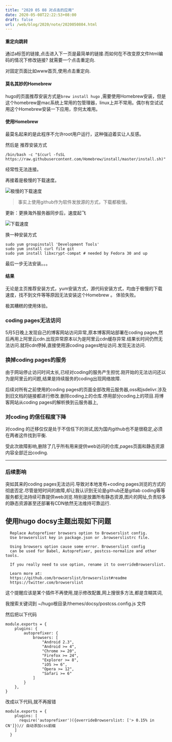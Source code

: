```yaml
---
title: "2020 05 08 对点击的应用"
date: 2020-05-08T22:22:53+08:00
draft: false
url: /web/blog/2020/note/2020050804.html
---
```


#### 重定向跳转

通过a标签的链接,点击进入下一页是最简单的链接.而如何在不改变原文件html编码的情况下修改链接?
就需要一个点击重定向.

对固定页面比如www首页,使用点击重定向.


#### 莫名其妙的Homebrew

hugo的页面推荐安装方式是`brew install hugo` ,需要使用Homebrew安装，但是这个homebrew是mac系统上常用的包管理器，linux上并不常用。偶尔有空试试用这个Homebrew安装一下应用，奈何太难用。

#### 使用Homebrew

最莫名起来的是此程序不允许root用户运行，这种强迫着实让人反感。


然后是 推荐安装方式

 `/bin/bash -c "$(curl -fsSL https://raw.githubusercontent.com/Homebrew/install/master/install.sh)"`

 经常性无法连接。


再接着是极慢的下载速度。

![极慢的下载速度](https://cdn.jsdelivr.net/gh/denalon/ra-gh-2/image/2020050101.png)


> 事实上使用github作为软件发放源的方式，下载都极慢。



更新：更换海外服务器同步后，速度起飞

![下载速度](https://cdn.jsdelivr.net/gh/denalon/ra-gh-2/image/2020050104.png)





换一种安装方式

```
sudo yum groupinstall 'Development Tools'
sudo yum install curl file git
sudo yum install libxcrypt-compat # needed by Fedora 30 and up

```

最后一步无法安装。。。

#### 结果

无论是主页推荐安装方式，yum安装方式，源代码安装方式，均由于极慢的下载速度，找不到文件等等原因无法安装这个Homebrew 。 体验失败。


极其糟糕的使用体验。




### coding pages无法访问

5月5日晚上发现自己的博客网站访问异常,原本博客网站部署在coding pages,然后再用上阿里云cdn.出现异常原本以为是阿里云cdn缓存异常.结果长时间仍然无法访问.就将cdn停掉,直接使用源coding pages地址访问.发现无法访问.

### 换掉coding pages的服务

由于网站停止访问时间太长,已经对coding的服务产生担忧.刚开始的无法访问还以为是阿里云的问题,结果是持续服务的coding出现网络故障.


后续对所有之前使用的coding pages的页面全部改用云服务器,oss和jsdelivr.涉及到旧文档的链接都进行修改.删除coding上的仓库.停用部分coding上的项目.将博客网站从coding pages的解析换到云服务器上,

### 对coding 的信任程度下降
对coding 的迁移仅仅是处于不信任下的测试,因为国内github也不是很稳定,必须在两者这件找到平衡.

受此次故障影响,删除了几乎所有用来提供web访问的仓库,pages页面和静态资源内容全部迁出coding.

***

### 后续影响

突如其来的coding pages无法访问.导致对本地发布+coding pages浏览的方式的彻底否定.尽管是短时间的故障,却让我认识到无论是github还是gitlab coding等等服务都无法持续可靠提供web浏览.特别是放置所有静态资源,图片的网址,负责较多的静态资源甚至还部署有CDN依然无法维持可靠运行.




## 使用hugo docsy主题出现如下问题

```
  Replace Autoprefixer browsers option to Browserslist config.
  Use browserslist key in package.json or .browserslistrc file.

  Using browsers option cause some error. Browserslist config 
  can be used for Babel, Autoprefixer, postcss-normalize and other tools.

  If you really need to use option, rename it to overrideBrowserslist.

  Learn more at:
  https://github.com/browserslist/browserslist#readme
  https://twitter.com/browserslist

```
这个提醒应该是某个插件不再使用,提示修改配置,网上搜很多方法,都是含糊其词,

我搜索关键词到 ~/hugo根目录/themes/docsy/postcss.config.js 文件

然后把以下代码
```
module.exports = {
    plugins: {
        autoprefixer: {
            browsers: [
                "Android 2.3",
                "Android >= 4",
                "Chrome >= 20",
                "Firefox >= 24",
                "Explorer >= 8",
                "iOS >= 6",
                "Opera >= 12",
                "Safari >= 6"
            ]
        }
    },
}
```
改成以下代码,就不再报错

```
module.exports = {
    plugins: [
      require('autoprefixer')({overrideBrowserslist: ['> 0.15% in CN']})// 自动添加css前缀
    ]
  }
```

